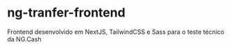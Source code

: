 # ng-tranfer-frontend
Frontend desenvolvido em NextJS, TailwindCSS e Sass para o teste técnico da NG.Cash

